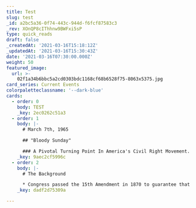 ```yaml
---
title: Test
slug: test
_id: a2bc5a36-0f74-443c-944d-f6fcf87583c3
_rev: XOnQP8cIThhnw9BWFxi5sP
type: quick_reads
draft: false
_createdAt: '2021-03-16T15:18:12Z'
_updatedAt: '2021-03-16T15:30:43Z'
date: '2021-03-16T07:30:00.000Z'
weight: 50
featured_image:
  url: >-
    02f1a34b6bbc5a2cd0303bdc1168cf68b6528f75-8063x5375.jpg
card_series: Current Events
colorpaletteclassname: '--dark-blue'
cards:
  - order: 0
    body: TEST
    _key: 2ec0262c51a3
  - order: 1
    body: |-
      # March 7th, 1965

      ## "Bloody Sunday"

      ### A Pivotal Turning Point In America's Civil Right Movement.
    _key: 9aec2cf5996c
  - order: 2
    body: |-
      # The Background

      * Congress passed the 15th Amendment in 1870 to guarantee that
    _key: dadf2d75309a

---
```

 
